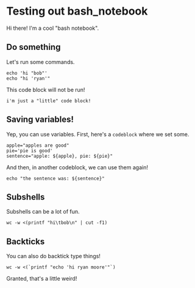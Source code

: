 # Testing out bash_notebook

Hi there!  I'm a cool "bash notebook".

## Do something

Let's run some commands.

```{bash}
echo 'hi "bob"'
echo "hi 'ryan'"
```

This code block will not be run!

```
i'm just a "little" code block!
```

## Saving variables!

Yep, you can use variables.  First, here's a `codeblock` where we set some.

```{bash}
apple="apples are good"
pie='pie is good'
sentence="apple: ${apple}, pie: ${pie}"
```

And then, in another codeblock, we can use them again!

```{bash}
echo "the sentence was: ${sentence}"
```

## Subshells

Subshells can be a lot of fun.

```{bash}
wc -w <(printf "hi\tbob\n" | cut -f1)
```

## Backticks

You can also do backtick type things!

```{bash}
wc -w <(`printf "echo 'hi ryan moore'"`)
```

Granted, that's a little weird!
